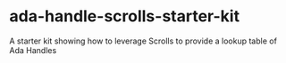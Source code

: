 # ada-handle-scrolls-starter-kit
A starter kit showing how to leverage Scrolls to provide a lookup table of Ada Handles
